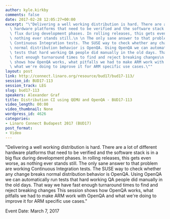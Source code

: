 ```yaml
---
author: kyle.kirkby
comments: false
date: 2017-02-28 12:05:27+00:00
excerpt: "\"Delivering a well working distribution is hard. There are a lot of different\
  \ hardware platforms that need to be verified and the software stack is in a big\
  \ flux during development phases. In rolling releases, this gets even worse, as\
  \ nothing ever stands still.\n \n The only sane answer to that problem are working\
  \ Continuous Integration tests. The SUSE way to check whether any change breaks\
  \ normal distribution behavior is OpenQA. Using OpenQA we can automatically run\
  \ tests that hard working QA people did manually in the old days. That way we have\
  \ fast enough turnaround times to find and reject breaking changes\n \n This session\
  \ shows how OpenQA works, what pitfalls we had to make ARM work with OpenQA and\
  \ what we're doing to improve it for ARM specific use cases.\""
layout: post
link: http://connect.linaro.org/resource/bud17/bud17-113/
session_id: BUD17-113
session_track: LEG
slug: bud17-113
speakers: Alexander Graf
title: Distribution CI using QEMU and OpenQA - BUD17-113
video_length: 00:00
video_thumbnail: None
wordpress_id: 4626
categories:
- Linaro Connect Budapest 2017 (BUD17)
post_format:
- Video
---
```


"Delivering a well working distribution is hard. There are a lot of different hardware platforms that need to be verified and the software stack is in a big flux during development phases. In rolling releases, this gets even worse, as nothing ever stands still.    The only sane answer to that problem are working Continuous Integration tests. The SUSE way to check whether any change breaks normal distribution behavior is OpenQA. Using OpenQA we can automatically run tests that hard working QA people did manually in the old days. That way we have fast enough turnaround times to find and reject breaking changes    This session shows how OpenQA works, what pitfalls we had to make ARM work with OpenQA and what we're doing to improve it for ARM specific use cases."

Event Date: March 7, 2017
